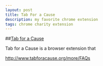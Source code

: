 ```yaml
---
layout: post
title: Tab For a Cause
description: my favorite chrome extension
tags: chrome charity extension
---
```



##[Tab for a Cause](http://www.tabforacause.org/?r=11041284)

Tab for a Cause is a browser extension that 

http://www.tabforacause.org/more/FAQs